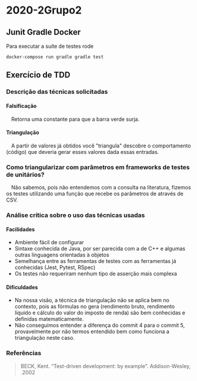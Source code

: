 # 2020-2Grupo2

## Junit Gradle Docker

Para executar a suíte de testes rode

`docker-compose run gradle gradle test`

## Exercício de TDD

### Descrição das técnicas solicitadas

#### Falsificação

&emsp;Retorna uma constante para que a barra verde surja.

#### Triangulação

&emsp;A partir de valores já obtidos você "triangula" descobre o comportamento (código) que deveria gerar esses valores dada essas entradas.

### Como triangularizar com parâmetros em frameworks de testes de unitários?

&emsp;Não sabemos, pois não entendemos com a consulta na literatura, fizemos os testes utilizando uma função que recebe os parâmetros de através de CSV.

### Análise crítica sobre o uso das técnicas usadas

#### Facilidades

- Ambiente fácil de configurar
- Sintaxe conhecida de Java, por ser parecida com a de C++ e algumas outras linguagens orientadas à objetos
- Semelhança entre as ferramentas de testes com as ferramentas já conhecidas (Jest, Pytest, RSpec)
- Os testes não requeriram nenhum tipo de asserção mais complexa

#### Dificuldades

- Na nossa visão, a técnica de triangulação não se aplica bem no contexto, pois as fórmulas no gera (rendimento bruto, rendimento líquido e cálculo do valor do imposto de renda) são bem conhecidas e definidas matematicamente.
- Não conseguimos entender a diferença do commit 4 para o commit 5, provavelmente por não termos entendido bem como funciona a triangulação neste caso.

### Referências

> BECK, Kent. “Test-driven development: by example”. Addison-Wesley, .2002
